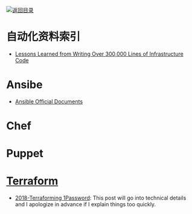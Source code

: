 [![返回目录](https://user-images.githubusercontent.com/5803001/38079637-ff0abcf0-3371-11e8-9b76-ad651620afc7.jpg)](https://github.com/wxyyxc1992/Awesome-Lists)

# 自动化资料索引

- [Lessons Learned from Writing Over 300,000 Lines of Infrastructure Code](https://blog.gruntwork.io/5-lessons-learned-from-writing-over-300-000-lines-of-infrastructure-code-36ba7fadeac1)

# Ansibe

* [Ansible Official Documents](http://docs.ansible.com/ansible/latest/intro_installation.html)

# Chef

# Puppet

# [Terraform](https://www.terraform.io/)

* [2018-Terraforming 1Password](https://blog.agilebits.com/2018/01/25/terraforming-1password/): This post will go into technical details and I apologize in advance if I explain things too quickly.
